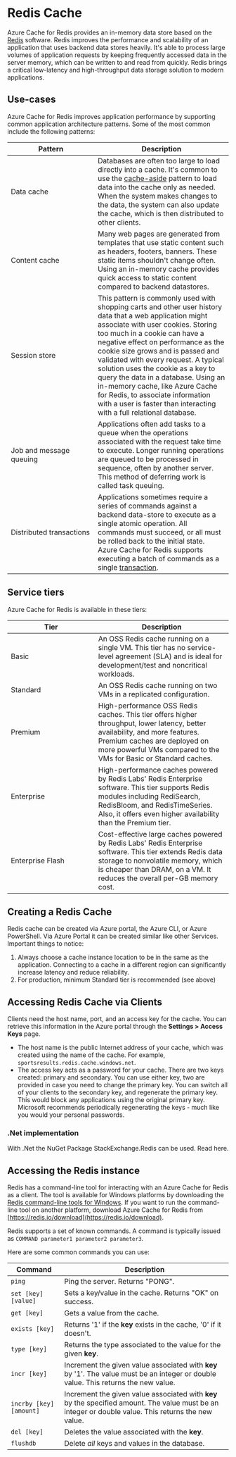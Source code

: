 # Redis Cache

Azure Cache for Redis provides an in-memory data store based on the [Redis](https://redis.io/) software. Redis improves the performance and scalability of an application that uses backend data stores heavily. It's able to process large volumes of application requests by keeping frequently accessed data in the server memory, which can be written to and read from quickly. Redis brings a critical low-latency and high-throughput data storage solution to modern applications.

## Use-cases

Azure Cache for Redis improves application performance by supporting common application architecture patterns. Some of the most common include the following patterns:

<table><thead><tr><th width="182">Pattern</th><th>Description</th></tr></thead><tbody><tr><td>Data cache</td><td>Databases are often too large to load directly into a cache. It's common to use the <a href="https://learn.microsoft.com/en-us/azure/architecture/patterns/cache-aside">cache-aside</a> pattern to load data into the cache only as needed. When the system makes changes to the data, the system can also update the cache, which is then distributed to other clients.</td></tr><tr><td>Content cache</td><td>Many web pages are generated from templates that use static content such as headers, footers, banners. These static items shouldn't change often. Using an in-memory cache provides quick access to static content compared to backend datastores.</td></tr><tr><td>Session store</td><td>This pattern is commonly used with shopping carts and other user history data that a web application might associate with user cookies. Storing too much in a cookie can have a negative effect on performance as the cookie size grows and is passed and validated with every request. A typical solution uses the cookie as a key to query the data in a database. Using an in-memory cache, like Azure Cache for Redis, to associate information with a user is faster than interacting with a full relational database.</td></tr><tr><td>Job and message queuing</td><td>Applications often add tasks to a queue when the operations associated with the request take time to execute. Longer running operations are queued to be processed in sequence, often by another server. This method of deferring work is called task queuing.</td></tr><tr><td>Distributed transactions</td><td>Applications sometimes require a series of commands against a backend data-store to execute as a single atomic operation. All commands must succeed, or all must be rolled back to the initial state. Azure Cache for Redis supports executing a batch of commands as a single <a href="https://redis.io/topics/transactions">transaction</a>.</td></tr></tbody></table>

## Service tiers <a href="#service-tiers" id="service-tiers"></a>

Azure Cache for Redis is available in these tiers:

<table><thead><tr><th width="183">Tier</th><th>Description</th></tr></thead><tbody><tr><td>Basic</td><td>An OSS Redis cache running on a single VM. This tier has no service-level agreement (SLA) and is ideal for development/test and noncritical workloads.</td></tr><tr><td>Standard</td><td>An OSS Redis cache running on two VMs in a replicated configuration.</td></tr><tr><td>Premium</td><td>High-performance OSS Redis caches. This tier offers higher throughput, lower latency, better availability, and more features. Premium caches are deployed on more powerful VMs compared to the VMs for Basic or Standard caches.</td></tr><tr><td>Enterprise</td><td>High-performance caches powered by Redis Labs' Redis Enterprise software. This tier supports Redis modules including RediSearch, RedisBloom, and RedisTimeSeries. Also, it offers even higher availability than the Premium tier.</td></tr><tr><td>Enterprise Flash</td><td>Cost-effective large caches powered by Redis Labs' Redis Enterprise software. This tier extends Redis data storage to nonvolatile memory, which is cheaper than DRAM, on a VM. It reduces the overall per-GB memory cost.</td></tr></tbody></table>

## Creating a Redis Cache

Redis cache can be created via Azure portal, the Azure CLI, or Azure PowerShell. Via Azure Portal it can be created similar like other Services. Important things to notice:

1. Always choose a cache instance location to be in the same as the application. Connecting to a cache in a different region can significantly increase latency and reduce reliability.
2. For production, minimum Standard tier is recommended (see above)

## Accessing Redis Cache via Clients

Clients need the host name, port, and an access key for the cache. You can retrieve this information in the Azure portal through the **Settings > Access Keys** page.

* The host name is the public Internet address of your cache, which was created using the name of the cache. For example, `sportsresults.redis.cache.windows.net`.
* The access key acts as a password for your cache. There are two keys created: primary and secondary. You can use either key, two are provided in case you need to change the primary key. You can switch all of your clients to the secondary key, and regenerate the primary key. This would block any applications using the original primary key. Microsoft recommends periodically regenerating the keys - much like you would your personal passwords.

### .Net implementation

With .Net the NuGet Package StackExchange.Redis can be used. Read here.

## Accessing the Redis instance <a href="#accessing-the-redis-instance" id="accessing-the-redis-instance"></a>

Redis has a command-line tool for interacting with an Azure Cache for Redis as a client. The tool is available for Windows platforms by downloading the [Redis command-line tools for Windows](https://github.com/MSOpenTech/redis/releases/). If you want to run the command-line tool on another platform, download Azure Cache for Redis from [https://redis.io/download](https://redis.io/download).

Redis supports a set of known commands. A command is typically issued as `COMMAND parameter1 parameter2 parameter3`.

Here are some common commands you can use:

| Command                 | Description                                                                                                                                          |
| ----------------------- | ---------------------------------------------------------------------------------------------------------------------------------------------------- |
| `ping`                  | Ping the server. Returns "PONG".                                                                                                                     |
| `set [key] [value]`     | Sets a key/value in the cache. Returns "OK" on success.                                                                                              |
| `get [key]`             | Gets a value from the cache.                                                                                                                         |
| `exists [key]`          | Returns '1' if the **key** exists in the cache, '0' if it doesn't.                                                                                   |
| `type [key]`            | Returns the type associated to the value for the given **key**.                                                                                      |
| `incr [key]`            | Increment the given value associated with **key** by '1'. The value must be an integer or double value. This returns the new value.                  |
| `incrby [key] [amount]` | Increment the given value associated with **key** by the specified amount. The value must be an integer or double value. This returns the new value. |
| `del [key]`             | Deletes the value associated with the **key**.                                                                                                       |
| `flushdb`               | Delete _all_ keys and values in the database.                                                                                                        |

